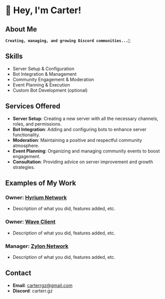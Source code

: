 # 👋 Hey, I'm Carter!

## About Me
**`Creating, managing, and growing Discord communities...🚀 `**

## Skills
- Server Setup & Configuration
- Bot Integration & Management
- Community Engagement & Moderation
- Event Planning & Execution
- Custom Bot Development (optional)

## Services Offered
- **Server Setup**: Creating a new server with all the necessary channels, roles, and permissions.
- **Bot Integration**: Adding and configuring bots to enhance server functionality.
- **Moderation**: Maintaining a positive and respectful community atmosphere.
- **Event Planning**: Organizing and managing community events to boost engagement.
- **Consultation**: Providing advice on server improvement and growth strategies.

## Examples of My Work
### Owner: [Hyrium Network](https://discord.hyrium.com)
- Description of what you did, features added, etc.

### Owner: [Wave Client](https://discord.gg/waveclient)
- Description of what you did, features added, etc.

### Manager: [Zylon Network](https://discord.gg/zylon)
- Description of what you did, features added, etc.


## Contact
- **Email**: carterrgz@gmail.com
- **Discord**: carterr.gz
